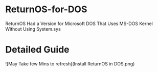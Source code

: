 # ReturnOS-for-DOS
ReturnOS Had a Version for Microsoft DOS That Uses MS-DOS Kernel Without Using System.sys

# Detailed Guide 
![May Take few Mins to refresh](Install ReturnOS in DOS.png)
